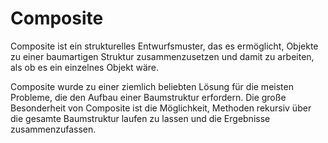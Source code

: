 # Composite

Composite ist ein strukturelles Entwurfsmuster, das es ermöglicht, Objekte zu einer baumartigen Struktur zusammenzusetzen und damit zu arbeiten, als ob es ein einzelnes Objekt wäre.

Composite wurde zu einer ziemlich beliebten Lösung für die meisten Probleme, die den Aufbau einer Baumstruktur erfordern. Die große Besonderheit von Composite ist die Möglichkeit, Methoden rekursiv über die gesamte Baumstruktur laufen zu lassen und die Ergebnisse zusammenzufassen.
